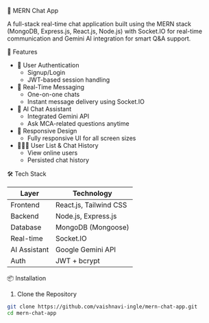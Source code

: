  💬 MERN Chat App

A full-stack real-time chat application built using the MERN stack (MongoDB, Express.js, React.js, Node.js) with Socket.IO for real-time communication and Gemini AI integration for smart Q&A support.

 🚀 Features

- 🔐 User Authentication
  - Signup/Login
  - JWT-based session handling
- 💬 Real-Time Messaging
  - One-on-one chats
  - Instant message delivery using Socket.IO
- 🤖 AI Chat Assistant
  - Integrated Gemini API
  - Ask MCA-related questions anytime
- 📱 Responsive Design
  - Fully responsive UI for all screen sizes
- 🧑‍🤝‍🧑 User List & Chat History
  - View online users
  - Persisted chat history

 🛠️ Tech Stack

| Layer        | Technology            |
|--------------|------------------------|
| Frontend     | React.js, Tailwind CSS |
| Backend      | Node.js, Express.js    |
| Database     | MongoDB (Mongoose)     |
| Real-time    | Socket.IO              |
| AI Assistant | Google Gemini API      |
| Auth         | JWT + bcrypt           |

 📦 Installation

 1. Clone the Repository
```bash
git clone https://github.com/vaishnavi-ingle/mern-chat-app.git
cd mern-chat-app

